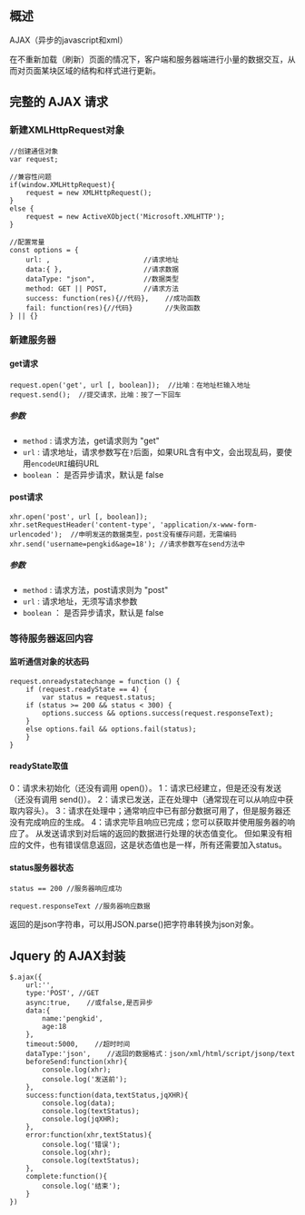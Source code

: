   
## 概述

AJAX（异步的javascript和xml）

在不重新加载（刷新）页面的情况下，客户端和服务器端进行小量的数据交互，从而对页面某块区域的结构和样式进行更新。


## 完整的 AJAX 请求

### 新建XMLHttpRequest对象

```
//创建通信对象
var request;

//兼容性问题
if(window.XMLHttpRequest){
    request = new XMLHttpRequest();
}
else {
    request = new ActiveXObject('Microsoft.XMLHTTP');
}

//配置常量
const options = {
    url: ,                       //请求地址
    data:{ },                    //请求数据 
    dataType: "json",            //数据类型
    method: GET || POST,         //请求方法
    success: function(res){//代码},    //成功函数
    fail: function(res){//代码}        //失败函数
} || {}

```

### 新建服务器

#### get请求
```
request.open('get', url [, boolean]);  //比喻：在地址栏输入地址
request.send();  //提交请求，比喻：按了一下回车

```
##### 参数
* `method` : 请求方法，get请求则为 "get"
* `url` : 请求地址，请求参数写在`?`后面，如果URL含有中文，会出现乱码，要使用`encodeURI`编码URL
* `boolean` ： 是否异步请求，默认是 false

#### post请求
```
xhr.open('post', url [, boolean]);
xhr.setRequestHeader('content-type', 'application/x-www-form-urlencoded');  //申明发送的数据类型，post没有缓存问题，无需编码
xhr.send('username=pengkid&age=18'); //请求参数写在send方法中
```
##### 参数
* `method` : 请求方法，post请求则为 "post"
* `url` : 请求地址，无须写请求参数
* `boolean` ： 是否异步请求，默认是 false


### 等待服务器返回内容

#### 监听通信对象的状态码
```
request.onreadystatechange = function () {
    if (request.readyState == 4) {
        var status = request.status;
	if (status >= 200 && status < 300) {
	    options.success && options.success(request.responseText);
	} 
	else options.fail && options.fail(status);
    }
}
```

#### readyState取值

0：请求未初始化（还没有调用 open()）。
1：请求已经建立，但是还没有发送（还没有调用 send()）。
2：请求已发送，正在处理中（通常现在可以从响应中获取内容头）。
3：请求在处理中；通常响应中已有部分数据可用了，但是服务器还没有完成响应的生成。
4：请求完毕且响应已完成；您可以获取并使用服务器的响应了。
从发送请求到对后端的返回的数据进行处理的状态值变化。 但如果没有相应的文件，也有错误信息返回，这是状态值也是一样，所有还需要加入status。

#### status服务器状态

`status == 200 //服务器响应成功 `

`request.responseText //服务器响应数据`

返回的是json字符串，可以用JSON.parse()把字符串转换为json对象。


## Jquery 的 AJAX封装

```
$.ajax({
    url:'',
    type:'POST', //GET
    async:true,    //或false,是否异步
    data:{
        name:'pengkid',
        age:18
    },
    timeout:5000,    //超时时间
    dataType:'json',    //返回的数据格式：json/xml/html/script/jsonp/text
    beforeSend:function(xhr){
        console.log(xhr);
        console.log('发送前');
    },
    success:function(data,textStatus,jqXHR){
        console.log(data);
        console.log(textStatus);
        console.log(jqXHR);
    },
    error:function(xhr,textStatus){
        console.log('错误');
        console.log(xhr);
        console.log(textStatus);
    },
    complete:function(){
        console.log('结束');
    }
})
```


